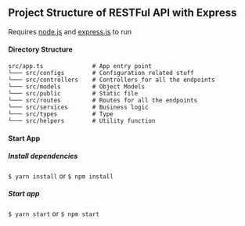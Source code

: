 ## Project Structure of RESTFul API with Express

Requires [node.js](https://nodejs.org/en/) and [express.js](https://expressjs.com/) to run

#### Directory Structure

```
src/app.ts              # App entry point
└─── src/configs        # Configuration related stuff
└─── src/controllers    # Controllers for all the endpoints
└─── src/models         # Object Models
└─── src/public         # Static file
└─── src/routes         # Routes for all the endpoints
└─── src/services       # Business logic
└─── src/types          # Type
└─── src/helpers        # Utility function
```

#### Start App

##### Install dependencies

`$ yarn install` or `$ npm install`

##### Start app

`$ yarn start` or `$ npm start`
